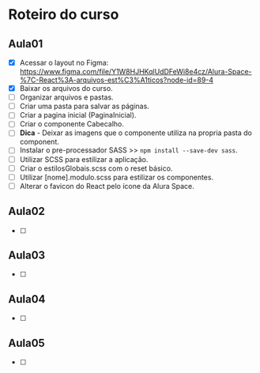 # Roteiro do curso

## Aula01

- [x] Acessar o layout no Figma: https://www.figma.com/file/Y1W8HJHKqlUdDFeWi8e4cz/Alura-Space-%7C-React%3A-arquivos-est%C3%A1ticos?node-id=89-4
- [x] Baixar os arquivos do curso.
- [ ] Organizar arquivos e pastas.
- [ ] Criar uma pasta para salvar as páginas.
- [ ] Criar a pagina inicial (PaginaInicial).
- [ ] Criar o componente Cabecalho.
- [ ] **Dica** - Deixar as imagens que o componente utiliza na propria pasta do component.
- [ ] Instalar o pre-processador SASS >> `npm install --save-dev sass`.
- [ ] Utilizar SCSS para estilizar a aplicação.
- [ ] Criar o estilosGlobais.scss com o reset básico.
- [ ] Utilizar [nome].modulo.scss para estilizar os componentes.
- [ ] Alterar o favicon do React pelo ícone da Alura Space.

## Aula02

- [ ]

## Aula03

- [ ]

## Aula04

- [ ]

## Aula05

- [ ]
